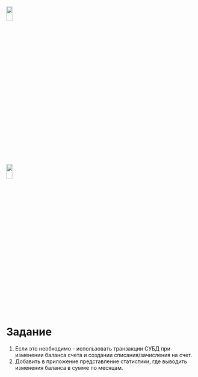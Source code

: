 # <img src="https://worldvectorlogo.com/logos/mail-ru.svg" width="18%" height="10%" alt="" />
## <img src="https://worldvectorlogo.com/logos/python-3.svg" width="18%" height="10%" alt="" />

<h1>Задание</h1>

  1. Если это необходимо - использовать транзакции СУБД при изменении баланса счета и создании списания/зачисления на счет.
  2. Добавить в приложение представление статистики, где выводить изменения баланса в сумме по месяцам.